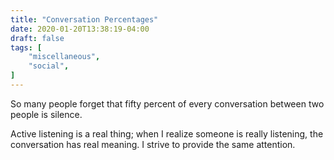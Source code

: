 ```yaml
---
title: "Conversation Percentages"
date: 2020-01-20T13:38:19-04:00
draft: false
tags: [
	"miscellaneous",
	"social",
]
---
```

So many people forget that fifty percent of every conversation between two people is silence.

Active listening is a real thing; when I realize someone is really listening, the conversation has real meaning. I strive to provide the same attention.
